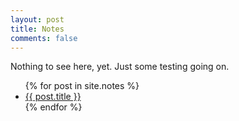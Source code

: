 ```yaml
---
layout: post
title: Notes
comments: false
---
```


Nothing to see here, yet. Just some testing going on.

<ul>
{% for post in site.notes %}
    <li>
        <a href="{{ post.url }}">{{ post.title }}</a>
    </li>
{% endfor %}
</ul>

